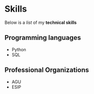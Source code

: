 # Skills

Below is a *list* of my **technical skills**

## Programming languages
- Python
- SQL

## Professional Organizations
- AGU
- ESIP
